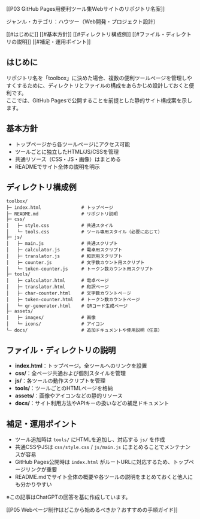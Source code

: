 [[P03 GitHub Pages用便利ツール集Webサイトのリポジトリ名案]]

ジャンル・カテゴリ：ハウツー（Web開発・プロジェクト設計）

[[#はじめに]]
[[#基本方針]]
[[#ディレクトリ構成例]]
[[#ファイル・ディレクトリの説明]]
[[#補足・運用ポイント]]

## はじめに
リポジトリ名を「toolbox」に決めた場合、複数の便利ツールページを管理しやすくするために、ディレクトリとファイルの構成をあらかじめ設計しておくと便利です。  
ここでは、GitHub Pagesで公開することを前提とした静的サイト構成案を示します。

## 基本方針
- トップページから各ツールページにアクセス可能
- ツールごとに独立したHTML/JS/CSSを管理
- 共通リソース（CSS・JS・画像）はまとめる
- READMEでサイト全体の説明を明示

## ディレクトリ構成例
```
toolbox/
├─ index.html               # トップページ
├─ README.md                # リポジトリ説明
├─ css/
│   ├─ style.css            # 共通スタイル
│   └─ tools.css            # ツール専用スタイル（必要に応じて）
├─ js/
│   ├─ main.js              # 共通スクリプト
│   ├─ calculator.js        # 電卓用スクリプト
│   ├─ translator.js        # 和訳用スクリプト
│   ├─ counter.js           # 文字数カウント用スクリプト
│   └─ token-counter.js     # トークン数カウント用スクリプト
├─ tools/
│   ├─ calculator.html      # 電卓ページ
│   ├─ translator.html      # 和訳ページ
│   ├─ char-counter.html    # 文字数カウントページ
│   ├─ token-counter.html   # トークン数カウントページ
│   └─ qr-generator.html    # QRコード生成ページ
├─ assets/
│   ├─ images/              # 画像
│   └─ icons/               # アイコン
└─ docs/                    # 追加ドキュメントや使用説明（任意）
```

## ファイル・ディレクトリの説明
- **index.html**：トップページ。全ツールへのリンクを設置
- **css/**：全ページ共通および個別スタイルを管理
- **js/**：各ツールの動作スクリプトを管理
- **tools/**：ツールごとのHTMLページを格納
- **assets/**：画像やアイコンなどの静的リソース
- **docs/**：サイト利用方法やAPIキーの扱いなどの補足ドキュメント

## 補足・運用ポイント
- ツール追加時は `tools/` にHTMLを追加し、対応する `js/` を作成
- 共通CSSやJSは `css/style.css` / `js/main.js` にまとめることでメンテナンスが容易
- GitHub Pages公開時は `index.html` がルートURLに対応するため、トップページリンクが重要
- README.mdでサイト全体の概要や各ツールの説明をまとめておくと他人にも分かりやすい

※この記事はChatGPTの回答を基に作成しています。

[[P05 Webページ制作はどこから始めるべきか？おすすめの手順ガイド]]